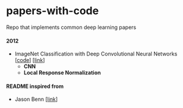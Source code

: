 # papers-with-code
Repo that implements common deep learning papers

<!--
<>## Paper notes
<>_Related: my [flashcards](https://github.com/JasonBenn/flashcards) repo._
-->

#### 2012
* ImageNet Classification with Deep Convolutional Neural Networks [[code](scripts/Alexnet.py)] [[link](https://papers.nips.cc/paper/4824-imagenet-classification-with-deep-convolutional-neural-networks.pdf)]
    * **CNN**
    * **Local Response Normalization**
  
#### README inspired from

* Jason Benn [[link](https://github.com/JasonBenn/deep-learning-paper-notes)]
